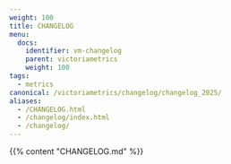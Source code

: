 ```yaml
---
weight: 100
title: CHANGELOG
menu:
  docs:
    identifier: vm-changelog
    parent: victoriametrics
    weight: 100
tags:
  - metrics
canonical: /victoriametrics/changelog/changelog_2025/
aliases:
  - /CHANGELOG.html
  - /changelog/index.html
  - /changelog/
---
```

{{% content "CHANGELOG.md" %}}

